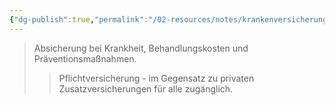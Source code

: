 ```yaml
---
{"dg-publish":true,"permalink":"/02-resources/notes/krankenversicherung/","tags":["sozialversicherung/gesundheit"],"noteIcon":"","updated":"2025-09-05T10:12:30.000+02:00"}
---
```


>Absicherung bei Krankheit, Behandlungskosten und Präventionsmaßnahmen.
>>Pflichtversicherung - im Gegensatz zu privaten Zusatzversicherungen für alle zugänglich.